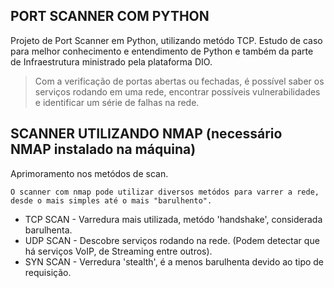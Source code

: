 ## PORT SCANNER COM PYTHON ##

Projeto de Port Scanner em Python, utilizando metódo TCP.
Estudo de caso para melhor conhecimento e entendimento de Python e também da parte de Infraestrutura ministrado pela plataforma DIO. 

> Com a verificação de portas abertas ou fechadas, é possível saber os serviços rodando em uma rede, encontrar possíveis vulnerabilidades e identificar um série de falhas na rede.




## SCANNER UTILIZANDO NMAP (necessário NMAP instalado na máquina) ##


Aprimoramento nos metódos de scan.


``O scanner com nmap pode utilizar diversos metódos para varrer a rede, desde o mais simples até o mais "barulhento".``

- TCP SCAN - Varredura mais utilizada, metódo 'handshake', considerada barulhenta.
- UDP SCAN - Descobre serviços rodando na rede. (Podem detectar que há serviços VoIP, de Streaming entre outros).
- SYN SCAN - Verredura 'stealth', é a menos barulhenta devido ao tipo de requisição.
